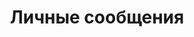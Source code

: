 ---
layout: default
title: Личные сообщения
parent: ВКонтакте
permalink: "/#%D0%BB%D0%B8%D1%87%D0%BD%D1%8B%D0%B5-%D1%81%D0%BE%D0%BE%D0%B1%D1%89%D0%B5%D0%BD%D0%B8%D1%8F"
---